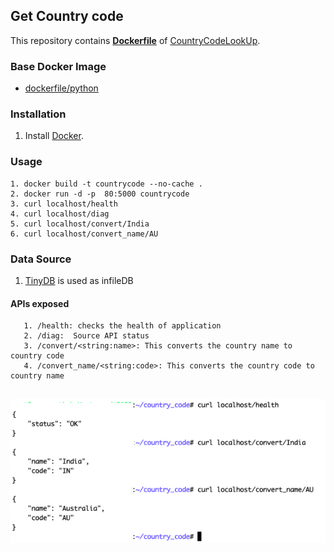 ## Get Country code 

This repository contains **[Dockerfile](https://github.com/NehaKundra92/country_code/blob/master/Dockerfile)** of [CountryCodeLookUp](https://github.com/NehaKundra92/country_code/blob/master/code/lookup.py).


### Base Docker Image

* [dockerfile/python](https://github.com/docker-library/python/blob/9ff5f04241c7bcb224303ff8cea9434e9976f8af/3.8/alpine3.12/Dockerfile)


### Installation

1. Install [Docker](https://www.docker.com/).

   


### Usage

    1. docker build -t countrycode --no-cache .
    2. docker run -d -p  80:5000 countrycode
    3. curl localhost/health
    4. curl localhost/diag
    5. curl localhost/convert/India
    6. curl localhost/convert_name/AU
    
    

### Data Source

   1. [TinyDB](https://tinydb.readthedocs.io/en/latest/) is used as infileDB


#### APIs exposed
```
   1. /health: checks the health of application
   2. /diag:  Source API status
   3. /convert/<string:name>: This converts the country name to country code
   4. /convert_name/<string:code>: This converts the country code to country name
   
   ```






![Example](https://github.com/NehaKundra92/country_code/blob/master/curl.png?raw=true "Example")
